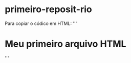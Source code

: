 # primeiro-reposit-rio

Para copiar o códico em HTML:
'''
<html>
  <h1>Meu primeiro arquivo HTML</h1>
  </html>
'''
